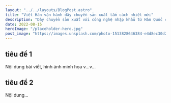 ```yaml
---
layout: "../../layouts/BlogPost.astro"
title: "Việt Hàn vận hành dây chuyền sản xuất tấm cách nhiệt mới"
description: "Dây chuyền sản xuất với công nghệ nhập khẩu từ Hàn Quốc cho ra sản phẩm chất lượng cao và năng suất lớn, đáp ứng nhu cầu thị trường"
date: 2022-08-15
heroImage: "/placeholder-hero.jpg"
post_image: "https://images.unsplash.com/photo-1513828646384-e4d8ec30d2bb?ixlib=rb-1.2.1&ixid=MnwxMjA3fDB8MHxwaG90by1wYWdlfHx8fGVufDB8fHx8&auto=format&fit=crop&w=1470&q=80"
---
```


## tiêu đề 1

Nội dung bài viết, hình ảnh minh họa v...v...

## tiêu đề 2

Nội dung...